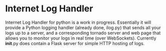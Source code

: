 # Internet Log Handler

Internet Log Handler for python is a work in progress. Essentially it
will provide a Python logging handler (already done, ilog.py) that sends
all your logs up to a server, and a corresponding tornado server and web
page that allows you to monitor your logs in real time (over WebSockets).
Currently __init__.py does contain a Flask server for simple HTTP hosting
of logs.